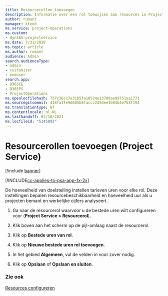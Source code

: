 ```yaml
---
title: Resourcerollen toevoegen
description: Informatie over een rol toewijzen aan resources in Project Service
author: rumant
manager: kfend
ms.service: project-operations
ms.custom:
- dyn365-projectservice
ms.date: 7/31/2018
ms.topic: article
ms.author: rumant
audience: Admin
search.audienceType:
- admin
- customizer
- enduser
search.app:
- D365CE
- D365PS
- ProjectOperations
ms.openlocfilehash: 737c36cc7a31b5fa10524e13709ae99751aa1771
ms.sourcegitcommit: 418fa1fe9d605b8faccc2d5dee1b04b4e753f194
ms.translationtype: HT
ms.contentlocale: nl-NL
ms.lasthandoff: 02/10/2021
ms.locfileid: "5145892"
---
```

# <a name="add-resource-roles-project-service"></a>Resourcerollen toevoegen (Project Service)

[!include [banner](../includes/psa-now-project-operations.md)]

[!INCLUDE[cc-applies-to-psa-app-1x-2x](../includes/cc-applies-to-psa-app-1x-2x.md)]

De hoeveelheid van doelstelling instellen tarieven uren voor elke rol. Deze instellingen bepalen resourcebeschikbaarheid en hoeveelheid uur als u projecten bemant en werkelijke cijfers analyseert.  
  
1.  Ga naar de resourcerol waarvoor u de bestede uren wilt configureren voor (**Project Service > Resourcerol**).  
  
2.  Klik boven aan het scherm op de pijl-omlaag naast de resourcerol.  
  
3.  Klik op **Bestede uren van rol**.  
  
4.  Klik op **Nieuwe bestede uren rol toevoegen**.  
  
5.  In het gebied **Algemeen**, vul de velden in voor zover nodig.  
  
6.  Klik op **Opslaan** of **Opslaan en sluiten**.  
  
### <a name="see-also"></a>Zie ook  
 [Resources configureren](../psa/set-up-resources.md)
